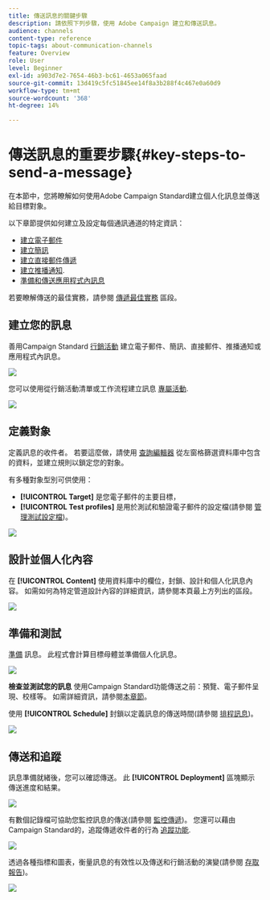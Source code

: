 ```yaml
---
title: 傳送訊息的關鍵步驟
description: 請依照下列步驟，使用 Adobe Campaign 建立和傳送訊息。
audience: channels
content-type: reference
topic-tags: about-communication-channels
feature: Overview
role: User
level: Beginner
exl-id: a903d7e2-7654-46b3-bc61-4653a065faad
source-git-commit: 13d419c5fc51845ee14f8a3b288f4c467e0a60d9
workflow-type: tm+mt
source-wordcount: '368'
ht-degree: 14%

---
```


# 傳送訊息的重要步驟{#key-steps-to-send-a-message}

在本節中，您將瞭解如何使用Adobe Campaign Standard建立個人化訊息並傳送給目標對象。

以下章節提供如何建立及設定每個通訊通道的特定資訊：

* [建立電子郵件](../../channels/using/creating-an-email.md)
* [建立簡訊](../../channels/using/creating-an-sms-message.md)
* [建立直接郵件傳遞](../../channels/using/creating-the-direct-mail.md)
* [建立推播通知](../../channels/using/preparing-and-sending-a-push-notification.md).
* [準備和傳送應用程式內訊息](../../channels/using/preparing-and-sending-an-in-app-message.md)

若要瞭解傳送的最佳實務，請參閱 [傳遞最佳實務](../../sending/using/delivery-best-practices.md) 區段。

## 建立您的訊息

善用Campaign Standard [行銷活動](../../start/using/marketing-activities.md) 建立電子郵件、簡訊、直接郵件、推播通知或應用程式內訊息。

![](assets/marketing-activities.png)

您可以使用從行銷活動清單或工作流程建立訊息 [專屬活動](../../automating/using/about-channel-activities.md).

![](assets/steps-channel.png)

## 定義對象

定義訊息的收件者。 若要這麼做，請使用 [查詢編輯器](../../automating/using/editing-queries.md) 從左窗格篩選資料庫中包含的資料，並建立規則以鎖定您的對象。

有多種對象型別可供使用：

* **[!UICONTROL Target]** 是您電子郵件的主要目標，
* **[!UICONTROL Test profiles]** 是用於測試和驗證電子郵件的設定檔(請參閱 [管理測試設定檔](../../audiences/using/managing-test-profiles.md))。

![](assets/steps-audience.png)

## 設計並個人化內容

在 **[!UICONTROL Content]** 使用資料庫中的欄位，封鎖、設計和個人化訊息內容。 如需如何為特定管道設計內容的詳細資訊，請參閱本頁最上方列出的區段。

![](assets/steps-content.png)

## 準備和測試

[準備](../../sending/using/preparing-the-send.md) 訊息。 此程式會計算目標母體並準備個人化訊息。

![](assets/steps-prepare.png)

**檢查並測試您的訊息** 使用Campaign Standard功能傳送之前：預覽、電子郵件呈現、校樣等。 如需詳細資訊，請參閱[本章節](../../sending/using/previewing-messages.md)。

使用 **[!UICONTROL Schedule]** 封鎖以定義訊息的傳送時間(請參閱 [排程訊息](../../sending/using/about-scheduling-messages.md))。

![](assets/steps-schedule.png)

## 傳送和追蹤

訊息準備就緒後，您可以確認傳送。 此 **[!UICONTROL Deployment]** 區塊顯示傳送進度和結果。

![](assets/steps-send.png)

有數個記錄檔可協助您監控訊息的傳送(請參閱 [監控傳遞](../../sending/using/monitoring-a-delivery.md))。 您還可以藉由Campaign Standard的，追蹤傳遞收件者的行為 [追蹤功能](../../sending/using/tracking-messages.md).

![](../../sending/using/assets/tracking_logs.png)

透過各種指標和圖表，衡量訊息的有效性以及傳送和行銷活動的演變(請參閱 [存取報告](../../reporting/using/about-dynamic-reports.md))。

![](assets/steps-reports.png)
